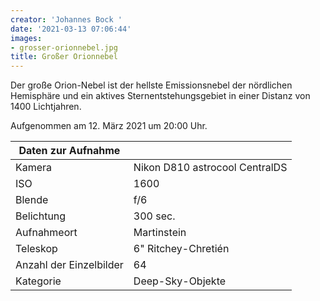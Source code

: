 ```yaml
---
creator: 'Johannes Bock '
date: '2021-03-13 07:06:44'
images:
- grosser-orionnebel.jpg
title: Großer Orionnebel
---
```

Der große Orion-Nebel ist der hellste Emissionsnebel der nördlichen Hemisphäre und ein aktives Sternentstehungsgebiet in einer Distanz von   1400 Lichtjahren. 

Aufgenommen am 12. März 2021 um 20:00 Uhr.

| Daten zur Aufnahme | |
| - | - |
| Kamera | Nikon D810 astrocool CentralDS  |
| ISO | 1600 |
| Blende | f/6 |
| Belichtung | 300 sec. |
| Aufnahmeort | Martinstein  |
| Teleskop | 6" Ritchey-Chretién  |
| Anzahl der Einzelbilder | 64 |
| Kategorie | Deep-Sky-Objekte |
